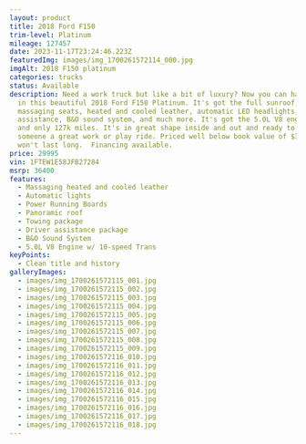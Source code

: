 ```yaml
---
layout: product
title: 2018 Ford F150
trim-level: Platinum
mileage: 127457
date: 2023-11-17T23:24:46.223Z
featuredImg: images/img_1700261572114_000.jpg
imgAlt: 2018 F150 platinum
categories: trucks
status: Available
description: Need a work truck but like a bit of luxury? Now you can have both
  in this beautiful 2018 Ford F150 Platinum. It's got the full sunroof,
  massaging seats, heated and cooled leather, automatic LED headlights, driver
  assistance, B&O sound system, and much more. It's got the 5.0L V8 engine in it
  and only 127k miles. It's in great shape inside and out and ready to make
  someone a great work or play ride. Priced well below book value of $36400, it
  won't last long.  Financing available.
price: 29995
vin: 1FTEW1E58JFB27284
msrp: 36400
features:
  - Massaging heated and cooled leather
  - Automatic lights
  - Power Running Boards
  - Panoramic roof
  - Towing package
  - Driver assistance package
  - B&O Sound System
  - 5.0L V8 Engine w/ 10-speed Trans
keyPoints:
  - Clean title and history
galleryImages:
  - images/img_1700261572115_001.jpg
  - images/img_1700261572115_002.jpg
  - images/img_1700261572115_003.jpg
  - images/img_1700261572115_004.jpg
  - images/img_1700261572115_005.jpg
  - images/img_1700261572115_006.jpg
  - images/img_1700261572115_007.jpg
  - images/img_1700261572115_008.jpg
  - images/img_1700261572115_009.jpg
  - images/img_1700261572116_010.jpg
  - images/img_1700261572116_011.jpg
  - images/img_1700261572116_012.jpg
  - images/img_1700261572116_013.jpg
  - images/img_1700261572116_014.jpg
  - images/img_1700261572116_015.jpg
  - images/img_1700261572116_016.jpg
  - images/img_1700261572116_017.jpg
  - images/img_1700261572116_018.jpg
---
```

